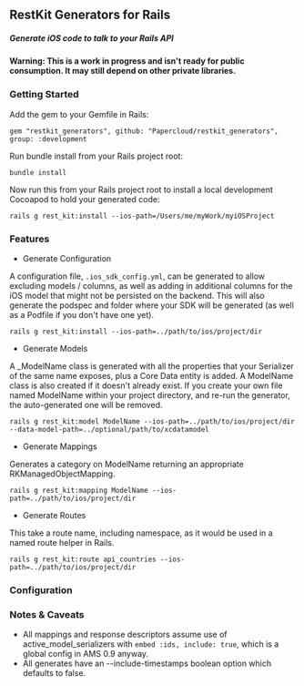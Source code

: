 ## RestKit Generators for Rails
##### Generate iOS code to talk to your Rails API

**Warning: This is a work in progress and isn't ready for public consumption. It may still depend on other private libraries.**

### Getting Started

Add the gem to your Gemfile in Rails:
```
gem "restkit_generators", github: "Papercloud/restkit_generators", group: :development
```

Run bundle install from your Rails project root:
```
bundle install
```

Now run this from your Rails project root to install a local development Cocoapod to hold your generated code:
```
rails g rest_kit:install --ios-path=/Users/me/myWork/myiOSProject
```

### Features

* Generate Configuration

A configuration file, `.ios_sdk_config.yml`, can be generated to allow excluding models / columns, as well as adding in additional columns for the iOS model that might not be persisted on the backend. This will also generate the podspec and folder where your SDK will be generated (as well as a Podfile if you don't have one yet).

```
rails g rest_kit:install --ios-path=../path/to/ios/project/dir
```

* Generate Models

A _ModelName class is generated with all the properties that your Serializer of the same name exposes, plus a Core Data entity is added. A ModelName class is also created if it doesn't already exist. If you create your own file named ModelName within your project directory, and re-run the generator, the auto-generated one will be removed.
```
rails g rest_kit:model ModelName --ios-path=../path/to/ios/project/dir --data-model-path=../optional/path/to/xcdatamodel
```

* Generate Mappings

Generates a category on ModelName returning an appropriate RKManagedObjectMapping.
```
rails g rest_kit:mapping ModelName --ios-path=../path/to/ios/project/dir
```

* Generate Routes

This take a route name, including namespace, as it would be used in a named route helper in Rails.
```
rails g rest_kit:route api_countries --ios-path=../path/to/ios/project/dir
```

### Configuration



### Notes & Caveats

* All mappings and response descriptors assume use of active_model_serializers with `embed :ids, include: true`, which is a global config in AMS 0.9 anyway.
* All generates have an --include-timestamps boolean option which defaults to false.
